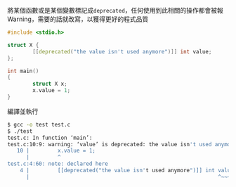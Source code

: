 將某個函數或是某個變數標記成`deprecated`，任何使用到此相關的操作都會被報Warning，需要的話就改寫，以獲得更好的程式品質
``` c
#include <stdio.h>

struct X {
        [[deprecated("the value isn't used anymore")]] int value;
};

int main()
{
        struct X x;
        x.value = 1;
}
```
編譯並執行
``` bash
$ gcc -o test test.c
$ ./test
test.c: In function ‘main’:
test.c:10:9: warning: ‘value’ is deprecated: the value isn't used anymore [-Wdeprecated-declarations]
   10 |         x.value = 1;
      |         ^
test.c:4:60: note: declared here
    4 |         [[deprecated("the value isn't used anymore")]] int value;
      |                                                            ^~~~~
```
